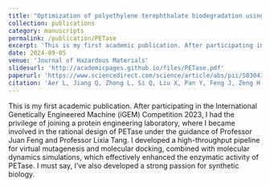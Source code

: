 ```yaml
---
title: "Optimization of polyethylene terephthalate biodegradation using a self-assembled multi-enzyme cascade strategy"
collection: publications
category: manuscripts
permalink: /publication/PETase
excerpt: 'This is my first academic publication. After participating in the International Genetically Engineered Machine (iGEM) Competition 2023, I had the privilege of joining a protein engineering laboratory, where I became involved in the rational design of PETase under the guidance of Professor Juan Feng and Professor Lixia Tang. I developed a high-throughput pipeline for virtual mutagenesis and molecular docking, combined with molecular dynamics simulations, which effectively enhanced the enzymatic activity of PETase. I must say, I’ve also developed a strong passion for synthetic biology.'
date: 2024-09-05
venue: 'Journal of Hazardous Materials'
slidesurl: 'http://academicpages.github.io/files/PETase.pdf'
paperurl: 'https://www.sciencedirect.com/science/article/abs/pii/S0304389424014663?via%3Dihub'
citation: 'Aer L, Jiang Q, Zhong L, Si Q, Liu X, Pan Y, Feng J, Zeng H, Tang L. Optimization of polyethylene terephthalate biodegradation using a self-assembled multi-enzyme cascade strategy. J Hazard Mater. 2024 Sep 5;476:134887.'
---
```


This is my first academic publication. After participating in the International Genetically Engineered Machine (iGEM) Competition 2023, I had the privilege of joining a protein engineering laboratory, where I became involved in the rational design of PETase under the guidance of Professor Juan Feng and Professor Lixia Tang. I developed a high-throughput pipeline for virtual mutagenesis and molecular docking, combined with molecular dynamics simulations, which effectively enhanced the enzymatic activity of PETase. I must say, I’ve also developed a strong passion for synthetic biology.